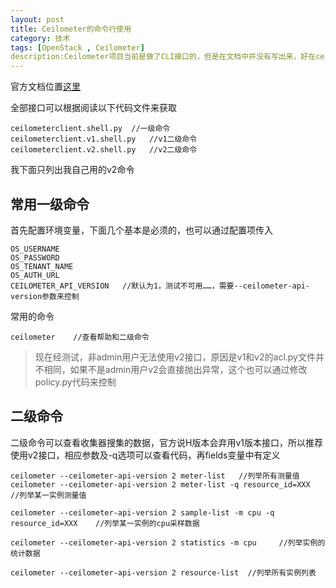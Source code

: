 ```yaml
---
layout: post
title: Ceilometer的命令行使用
category: 技术
tags: [OpenStack , Ceilometer]
description:Ceilometer项目当前是做了CLI接口的，但是在文档中并没有写出来，好在ceilometerclient并不是很复杂，读一读代码就可以了解具体的使用方式了
---
```


官方文档位置[这里](http://docs.openstack.org/developer/ceilometer/)

全部接口可以根据阅读以下代码文件来获取
    
    ceilometerclient.shell.py  //一级命令
    ceilometerclient.v1.shell.py   //v1二级命令
    ceilometerclient.v2.shell.py   //v2二级命令

我下面只列出我自己用的v2命令

## 常用一级命令
  
首先配置环境变量，下面几个基本是必须的，也可以通过配置项传入
    
    OS_USERNAME
    OS_PASSWORD
    OS_TENANT_NAME
    OS_AUTH_URL
    CEILOMETER_API_VERSION   //默认为1，测试不可用……，需要--ceilometer-api-version参数来控制

常用的命令

    ceilometer    //查看帮助和二级命令

> 现在经测试，非admin用户无法使用v2接口，原因是v1和v2的acl.py文件并不相同，如果不是admin用户v2会直接抛出异常，这个也可以通过修改policy.py代码来控制

## 二级命令

二级命令可以查看收集器搜集的数据，官方说H版本会弃用v1版本接口，所以推荐使用v2接口，相应参数及-q选项可以查看代码，再fields变量中有定义

    ceilometer --ceilometer-api-version 2 meter-list   //列举所有测量值
    ceilometer --ceilometer-api-version 2 meter-list -q resource_id=XXX  //列举某一实例测量值

    ceilometer --ceilometer-api-version 2 sample-list -m cpu -q resource_id=XXX    //列举某一实例的cpu采样数据

    ceilometer --ceilometer-api-version 2 statistics -m cpu     //列举实例的统计数据
  
    ceilometer --ceilometer-api-version 2 resource-list  //列举所有实例列表


    


